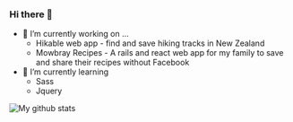 ### Hi there 👋

<!--
**lukesherwood/lukesherwood** is a ✨ _special_ ✨ repository because its `README.md` (this file) appears on your GitHub profile.
-->
- 🔭 I’m currently working on ...
  - Hikable web app - find and save hiking tracks in New Zealand
  - Mowbray Recipes - A rails and react web app for my family to save and share their recipes without Facebook
- 🌱 I’m currently learning 
  - Sass
  - Jquery

![My github stats](https://github-readme-stats.vercel.app/api?username=imdhruv99&show_icons=true)
